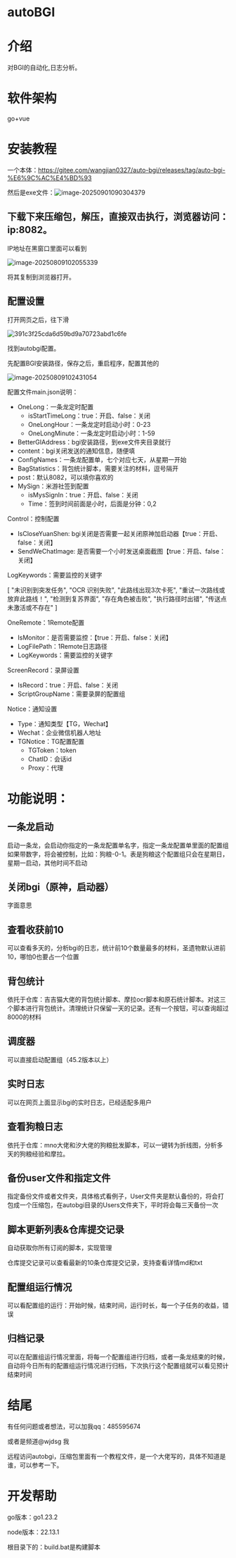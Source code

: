 # autoBGI

# 介绍
对BGI的自动化,日志分析。

# 软件架构
go+vue

# 安装教程

一个本体：https://gitee.com/wangjian0327/auto-bgi/releases/tag/auto-bgi-%E6%9C%AC%E4%BD%93

然后是exe文件：![image-20250901090304379](./assets/image-20250901090304379.png)

## 下载下来压缩包，解压，直接双击执行，浏览器访问：ip:8082。

IP地址在黑窗口里面可以看到

![image-20250809102055339](./assets/image-20250809102055339.png)

将其复制到浏览器打开。

## 配置设置

打开网页之后，往下滑

![391c3f25cda6d59bd9a70723abd1c6fe](./assets/391c3f25cda6d59bd9a70723abd1c6fe.png)

找到autobgi配置。

先配置BGI安装路径，保存之后，重启程序，配置其他的

![image-20250809102431054](./assets/image-20250809102431054.png)

配置文件main.json说明：

- OneLong：一条龙定时配置
  - isStartTimeLong：true：开启、false：关闭
  - OneLongHour：一条龙定时启动小时：0-23
  - OneLongMinute：一条龙定时启动小时：1-59
- BetterGIAddress：bgi安装路径，到exe文件夹目录就行
- content：bgi关闭发送的通知信息，随便填
- ConfigNames：一条龙配置单，七个对应七天，从星期一开始
- BagStatistics：背包统计脚本，需要关注的材料，逗号隔开
- post：默认8082，可以填你喜欢的
- MySign：米游社签到配置
  - isMysSignIn：true：开启、false：关闭
  - Time：签到时间前面是小时，后面是分钟：0,2

Control：控制配置

- IsCloseYuanShen: bgi关闭是否需要一起关闭原神加启动器【true：开启、false：关闭】
- SendWeChatImage: 是否需要一个小时发送桌面截图【true：开启、false：关闭】

LogKeywords：需要监控的关键字

[
  "未识别到突发任务",
  "OCR 识别失败",
  "此路线出现3次卡死",
  "重试一次路线或放弃此路线！",
  "检测到复苏界面",
  "存在角色被击败",
  "执行路径时出错",
  "传送点未激活或不存在"
]

OneRemote：1Remote配置

- IsMonitor：是否需要监控：【true：开启、false：关闭】
- LogFilePath：1Remote日志路径
- LogKeywords：需要监控的关键字

ScreenRecord：录屏设置

- IsRecord：true：开启、false：关闭
- ScriptGroupName：需要录屏的配置组

Notice：通知设置

- Type：通知类型【TG，Wechat】
- Wechat：企业微信机器人地址
- TGNotice：TG配置配置
  - TGToken：token
  - ChatID：会话id
  - Proxy：代理

# 功能说明：

## 一条龙启动

启动一条龙，会启动你指定的一条龙配置单名字，指定一条龙配置单里面的配置组如果带数字，将会被控制，比如：狗粮-0-1。表是狗粮这个配置组只会在星期日，星期一启动，其他时间不启动

## 关闭bgi（原神，启动器）

字面意思

## 查看收获前10

可以查看多天的，分析bgi的日志，统计前10个数量最多的材料，圣遗物默认进前10，哪怕0也要占一个位置

## 背包统计

依托于仓库：吉吉猫大佬的背包统计脚本、摩拉ocr脚本和原石统计脚本。对这三个脚本进行背包统计。清理统计只保留一天的记录。还有一个按钮，可以查询超过8000的材料

## 调度器

可以直接启动配置组（45.2版本以上）

## 实时日志

可以在网页上面显示bgi的实时日志，已经适配多用户

## 查看狗粮日志

依托于仓库：mno大佬和汐大佬的狗粮批发脚本，可以一键转为折线图，分析多天的狗粮经验和摩拉。

## 备份user文件和指定文件

指定备份文件或者文件夹，具体格式看例子，User文件夹是默认备份的，将会打包成一个压缩包，在autobgi目录的Users文件夹下，平时将会每三天备份一次

## 脚本更新列表&仓库提交记录

自动获取你所有订阅的脚本，实现管理

仓库提交记录可以查看最新的10条仓库提交记录，支持查看详情md和txt

## 配置组运行情况

可以看配置组的运行：开始时候，结束时间，运行时长，每一个子任务的收益，错误

## 归档记录

可以在配置组运行情况里面，将每一个配置组进行归档，或者一条龙结束的时候，自动将今日所有的配置组运行情况进行归档，下次执行这个配置组就可以看见预计结束时间

# 结尾

有任何问题或者想法，可以加我qq：485595674

或者是频道@wjdsg 我

远程访问autobgi，压缩包里面有一个教程文件，是一个大佬写的，具体不知道是谁，可以参考一下。

# 开发帮助

go版本：go1.23.2

node版本：22.13.1

根目录下的：build.bat是构建脚本
